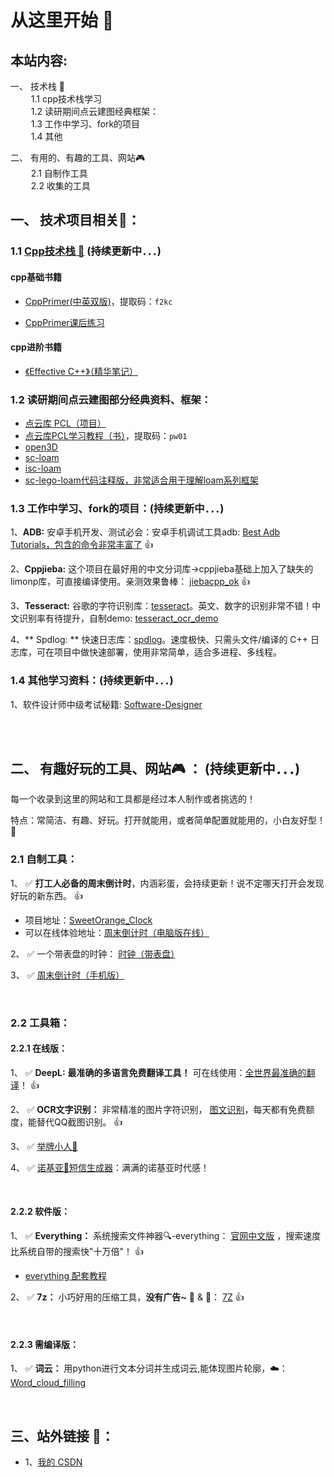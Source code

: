 # 从这里开始 🚀  &nbsp;&nbsp;&nbsp; 

## 本站内容:
 一、 技术栈 📡  
&ensp; &ensp; &ensp; 1.1 cpp技术栈学习   
&ensp; &ensp; &ensp; 1.2 读研期间点云建图经典框架：  
&ensp; &ensp; &ensp; 1.3 工作中学习、fork的项目  
&ensp; &ensp; &ensp; 1.4 其他
      
 二、 有用的、有趣的工具、网站🎮     
&ensp; &ensp; &ensp; 2.1 自制作工具  
&ensp; &ensp; &ensp; 2.2 收集的工具  

## 一、 技术项目相关📡：
    

### 1.1 [ Cpp技术栈 📕](https://github.com/sweetorange2022/my-cs-book) (持续更新中．．．)


#### cpp基础书籍  

+ [CppPrimer(中英双版)](https://pan.baidu.com/s/1wTDHer2dleMgEnYlQSt_5w?pwd=f2kc )，提取码：```f2kc```  

+ [CppPrimer课后练习](https://github.com/sweetorange2022/CppPrimer)  




#### cpp进阶书籍  

+ [《Effective C++》（精华笔记）](https://github.com/sweetorange2022/my-cs-book/blob/main/%E3%80%8AEffective%20C%2B%2B%E3%80%8B%E4%B8%AD%E7%9A%8455%E6%9D%A1%E5%BB%BA%E8%AE%AE.md)


    

### 1.2 读研期间点云建图部分经典资料、框架： 

   + [点云库 PCL（项目）](https://github.com/PointCloudLibrary/pcl)
   + [点云库PCL学习教程（书）](https://pan.baidu.com/s/1149MQ_tLo8QIxfAKyBWjSg?pwd=pw01)，提取码：```pw01```
   + [open3D](https://github.com/isl-org/Open3D)
   + [sc-loam](https://github.com/sweetorange2022/sc-loam)
   + [isc-loam ](https://github.com/sweetorange2022/isc-loam)
   + [sc-lego-loam代码注释版，非常适合用于理解loam系列框架](https://github.com/sweetorange2022/sc-lego-loam)

   
### 1.3 工作中学习、fork的项目：(持续更新中．．．)

1、**ADB:** 安卓手机开发、测试必会：安卓手机调试工具adb:  [Best Adb Tutorials，包含的命令非常丰富了](https://github.com/sweetorange2022/Adb_Cmd)  👍

2、**Cppjieba:** 这个项目在最好用的中文分词库->cppjieba基础上加入了缺失的limonp库，可直接编译使用。亲测效果鲁棒： [jiebacpp_ok](https://github.com/sweetorange2022/jiebacpp_ok) 👍

3、**Tesseract:** 谷歌的字符识别库：[tesseract](https://github.com/tesseract-ocr/tesseract)。英文、数字的识别非常不错！中文识别率有待提升，自制demo: [tesseract_ocr_demo ](https://github.com/sweetorange2022/tesseract_ocr_demo)

4、** Spdlog: ** 快速日志库：[spdlog](https://github.com/gabime/spdlog)。速度极快、只需头文件/编译的 C++ 日志库，可在项目中做快速部署，使用非常简单，适合多进程、多线程。
### 1.4 其他学习资料：(持续更新中．．．)

1、软件设计师中级考试秘籍:  [Software-Designer](https://github.com/sweetorange2022/Software-Designer)
   
<br>  

<br>

## 二、 有趣好玩的工具、网站🎮 ：  (持续更新中．．．)


每一个收录到这里的网站和工具都是经过本人制作或者挑选的！

特点：常简洁、有趣、好玩。打开就能用，或者简单配置就能用的，小白友好型！👏
<br>  


### 2.1 自制工具：

1、 ✅ **打工人必备的周末倒计时**，内涵彩蛋，会持续更新！说不定哪天打开会发现好玩的新东西。  👍
+ 项目地址：[SweetOrange_Clock](https://github.com/sweetorange2022/SweetOrange_Clock)
+ 可以在线体验地址：[周末倒计时（电脑版在线）](https://sweetorange2022.github.io/SweetOrange_Clock)  
   
2、 ✅ 一个带表盘的时钟： [时钟（带表盘）](https://sweetorange2022.github.io/clock/)　　

3、 ✅ [周末倒计时（手机版）](https://github.com/sweetorange2022/Phone_Clock)    

<br>  


### 2.2 工具箱：

#### 2.2.1 在线版：
1、 ✅ **DeepL:** <b> 最准确的多语言免费翻译工具！</b> 可在线使用：[全世界最准确的翻译](https://www.deepl.com/translator)！ 👍

2、 ✅ **OCR文字识别：** 非常精准的图片字符识别， [图文识别](https://web.baimiaoapp.com)，每天都有免费额度，能替代QQ截图识别。  👍

3、 ✅ [举牌小人🙋](http://idle-dog.github.io/upup/)   

4、 ✅ [诺基亚📱短信生成器](https://www.jiuwa.net/nokia/#tab1)：满满的诺基亚时代感！    


<br>  





#### 2.2.2 软件版：
1、 ✅ **Everything：** 系统搜索文件神器🔍-everything： [官网中文版](https://www.voidtools.com/zh-cn/)  ，搜索速度比系统自带的搜索快"十万倍"！ 👍
+ [everything 配套教程](https://xbeta.info/everything-search-tool.htm)  

2、 ✅ **7z：** 小巧好用的压缩工具，**没有广告~**  🔐 & 🔑：  [7Z](https://sparanoid.com/lab/7z/)  👍  

<br>  


#### 2.2.3 需编译版：

1、 ✅ **词云：** 用python进行文本分词并生成词云,能体现图片轮廓，☁️： [Word_cloud_filling](https://github.com/sweetorange2022/Word_cloud_filling)    

<br>  

## 三、站外链接 🔗：  
+ 1、[我的 CSDN](https://blog.csdn.net/sweetorange_)







     
